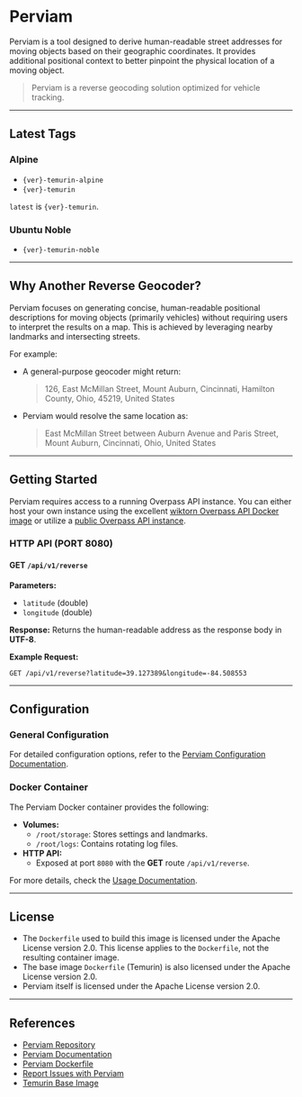 # Perviam
Perviam is a tool designed to derive human-readable street addresses for moving objects based on their geographic coordinates. It provides additional positional context to better pinpoint the physical location of a moving object.

> Perviam is a reverse geocoding solution optimized for vehicle tracking.

---

## Latest Tags

### Alpine
- `{ver}-temurin-alpine`
- `{ver}-temurin`

`latest` is `{ver}-temurin`.

### Ubuntu Noble
- `{ver}-temurin-noble`

---

## Why Another Reverse Geocoder?
Perviam focuses on generating concise, human-readable positional descriptions for moving objects (primarily vehicles) without requiring users to interpret the results on a map. This is achieved by leveraging nearby landmarks and intersecting streets.

For example:
- A general-purpose geocoder might return:
  > 126, East McMillan Street, Mount Auburn, Cincinnati, Hamilton County, Ohio, 45219, United States

- Perviam would resolve the same location as:
  > East McMillan Street between Auburn Avenue and Paris Street, Mount Auburn, Cincinnati, Ohio, United States

---

## Getting Started
Perviam requires access to a running Overpass API instance. You can either host your own instance using the excellent [wiktorn Overpass API Docker image](https://hub.docker.com/r/wiktorn/overpass-api) or utilize a [public Overpass API instance](https://wiki.openstreetmap.org/wiki/Overpass_API#Public_Overpass_API_instances).

### HTTP API (PORT 8080)

#### **GET** `/api/v1/reverse`

**Parameters:**
- `latitude` (double)
- `longitude` (double)

**Response:**
Returns the human-readable address as the response body in **UTF-8**.

**Example Request:**
```http
GET /api/v1/reverse?latitude=39.127389&longitude=-84.508553
```

---

## Configuration

### General Configuration
For detailed configuration options, refer to the [Perviam Configuration Documentation](https://github.com/astarivi/Perviam/blob/main/docs/Configuration.md).

### Docker Container
The Perviam Docker container provides the following:
- **Volumes:**
  - `/root/storage`: Stores settings and landmarks.
  - `/root/logs`: Contains rotating log files.
- **HTTP API:**
  - Exposed at port `8080` with the **GET** route `/api/v1/reverse`.

For more details, check the [Usage Documentation](https://github.com/astarivi/Perviam/blob/main/docs/Usage.md).

---

## License

- The `Dockerfile` used to build this image is licensed under the Apache License version 2.0. This license applies to the `Dockerfile`, not the resulting container image.
- The base image `Dockerfile` (Temurin) is also licensed under the Apache License version 2.0.
- Perviam itself is licensed under the Apache License version 2.0.

---

## References

- [Perviam Repository](https://github.com/astarivi/Perviam)
- [Perviam Documentation](https://github.com/astarivi/Perviam/blob/main/docs/Index.md)
- [Perviam Dockerfile](https://github.com/astarivi/Perviam/blob/main/docker/Dockerfile)
- [Report Issues with Perviam](https://github.com/astarivi/Perviam/issues)
- [Temurin Base Image](https://hub.docker.com/_/eclipse-temurin)

